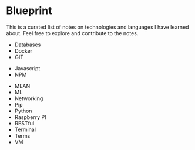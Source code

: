 # Blueprint  
  
This is a curated list of notes on technologies and languages I have learned about. Feel free to explore and contribute to the notes.  

+ Databases
+ Docker
+ GIT
* Javascript   
 * NPM
+ MEAN
+ ML
+ Networking
+ Pip
+ Python
+ Raspberry PI
+ RESTful
+ Terminal 
+ Terms
+ VM
